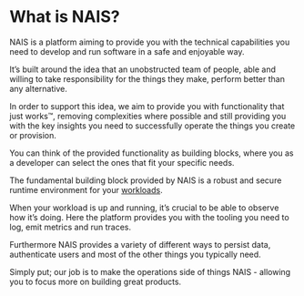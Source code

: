 # What is NAIS?

NAIS is a platform aiming to provide you with the technical capabilities you need to develop and run software in a safe and enjoyable way. 

It’s built around the idea that an unobstructed team of people, able and willing to take responsibility for the things they make, perform better than any alternative. 

In order to support this idea, we aim to provide you with functionality that just works™, removing complexities where possible and still providing you with the key insights you need to successfully operate the things you create or provision.

You can think of the provided functionality as building blocks, where you as a developer can select the ones that fit your specific needs. 

The fundamental building block provided by NAIS is a robust and secure runtime environment for your [workloads](./workloads/README.md). 

When your workload is up and running, it’s crucial to be able to observe how it’s doing. Here the platform provides you with the tooling you need to log, emit metrics and run traces. 

Furthermore NAIS provides a variety of different ways to persist data, authenticate users and most of the other things you typically need. 

Simply put; our job is to make the operations side of things NAIS - allowing you to focus more on building great products. 

